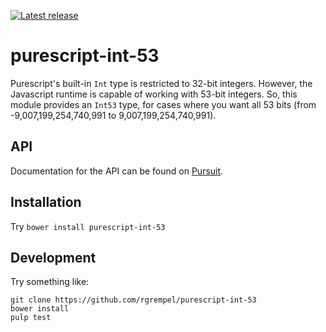[![Latest release](http://img.shields.io/bower/v/purescript-int-53.svg)](https://github.com/rgrempel/purescript-int-53/releases)

# purescript-int-53

Purescript's built-in `Int` type is restricted to 32-bit integers. However, the
Javascript runtime is capable of working with 53-bit integers. So, this module
provides an `Int53` type, for cases where you want all 53 bits
(from -9,007,199,254,740,991 to 9,007,199,254,740,991).

## API

Documentation for the API can be found on [Pursuit](https://pursuit.purescript.org/packages/purescript-int-53).

## Installation

Try `bower install purescript-int-53`

## Development

Try something like:

    git clone https://github.com/rgrempel/purescript-int-53
    bower install
    pulp test
